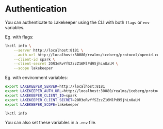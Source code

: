 # Authentication

You can authenticate to Lakekeeper using the CLI with both `flags` or `env` variables.

Eg. with flags:

```sh
lkctl info \
    --server http://localhost:8181 \
    --auth-url http://localhost:30080/realms/iceberg/protocol/openid-connect/token \
    --client-id spark \
    --client-secret 2OR3eRvYfSZzzZ16MlPd95jhLnOaLM \
    --scope lakekeeper
```

Eg. with environment variables:

```sh
export LAKEKEEPER_SERVER=http://localhost:8181
export LAKEKEEPER_AUTH_URL=http://localhost:30080/realms/iceberg/protocol/openid-connect/token
export LAKEKEEPER_CLIENT_ID=spark
export LAKEKEEPER_CLIENT_SECRET=2OR3eRvYfSZzzZ16MlPd95jhLnOaLM
export LAKEKEEPER_SCOPE=lakekeeper

lkctl info
```

You can also set these variables in a `.env` file.
